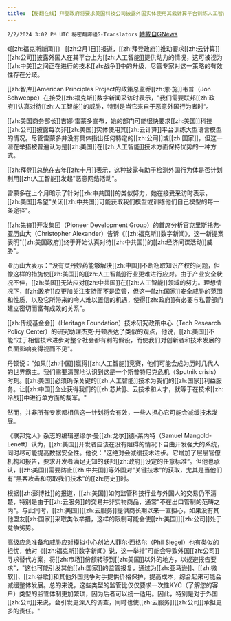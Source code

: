 ```yaml
---
title: 【秘翻在线】拜登政府将要求美国科技公司披露外国实体使用其云计算平台训练人工智能情况
---
```

`2/2/2024 3:02 PM UTC 秘密翻譯組G-Translators` [轉載自GNews](https://gnews.org/articles/2277009)

《[[zh:福克斯新闻]]》 [[zh:2月1日]]报道，[[zh:拜登政府]]推动要求[[zh:云计算]][[zh:公司]]披露外国人在其平台上为[[zh:人工智能]]提供动力的情况，这可被视为[[zh:中美]]之间正在进行的技术[[zh:战争]]中的升级，尽管专家对这一策略的有效性存在分歧。

[[zh:智库]]American Principles Project的政策总监乔[[zh:恩·施]]韦普（Jon Schweppe）在接受[[zh:福克斯]]数字新闻采访时表示，"我们需要联邦[[zh:政府]]认真对待[[zh:人工智能]]的威胁，特别是当它来自于恶意外国行为者时“。

[[zh:美国商务部长]]吉娜·雷蒙多宣布，她的部门可能很快要求[[zh:美国]]科技[[zh:公司]]披露每次非[[zh:美国]]实体使用其[[zh:云计算]]平台训练大型语言模型的情况。尽管雷蒙多并没有具体指出任何特定的[[zh:公司]]或[[zh:国家]]，但这一潜在举措被普遍认为是[[zh:美国]]在[[zh:人工智能]]技术方面保持优势的一种方式。

[[zh:拜登]]总统在去年[[zh:十月]]表示，这种披露有助于检测外国行为体是否计划利用[[zh:人工智能]]发起"恶意网络活动"。

雷蒙多在上个月暗示了针对[[zh:中共国]]的类似努力，她在接受采访时表示，[[zh:美国]]希望"关闭[[zh:中共国]]可能获取我们模型或训练他们自己模型的每一条途径"。

[[zh:先锋]]开发集团（Pioneer Development Group）的首席分析官克里斯托弗·亚历山大（Christopher Alexander）告诉《[[zh:福克斯]]数字新闻》，这一新提案表明"[[zh:美国政府]]终于开始认真对待[[zh:中共国]]的[[zh:经济间谍活动]]威胁"。

亚历山大表示："没有灵丹妙药能够解决[[zh:中国]]不断窃取知识产权的问题，但像这样的措施使[[zh:美国]]的[[zh:人工智能]]行业更难进行应对。由于产业安全状况不佳，[[zh:美国]]无法应对[[zh:中共国]]在[[zh:人工智能]]领域的努力。理想情况下，[[zh:政府]]应更加关注支持而不是监管，但这一[[zh:国家]]安全威胁的范围和性质，以及它所带来的令人难以置信的机遇，使得[[zh:政府]]有必要与私营部门建立密切而富有成效的关系"。

[[zh:传统基金会]]（Heritage Foundation）技术研究政策中心（Tech Research Policy Center）的研究助理杰克·丹顿表达了类似的观点，他说，[[zh:美国]]不能"过于相信技术进步对整个社会都有利的假设，而使我们对创新者和技术发展的负面影响变得视而不见"。

丹顿说："如果[[zh:中国]]赢得[[zh:人工智能]]竞赛，他们可能会成为历时几代人的世界霸主。我们需要清醒地认识到这是一个斯普特尼克危机（Sputnik crisis）时刻。[[zh:美国]]必须确保关键的[[zh:人工智能]]技术为我们的[[zh:国家]]利益服务。让[[zh:中国]]企业获得我们的[[zh:芯片]]、云技术和人才，就等于在技术[[zh:冷战]]中进行单方面的裁军。"

然而，并非所有专家都相信这一计划将会有效，一些人担心它可能会减缓技术发展。

《联邦党人》杂志的编辑塞缪尔·曼[[zh:戈尔]]德\-莱内特（Samuel Mangold-Lenett）认为，[[zh:美国]]开发者应该在没有阻碍的情况下自由开发强大的系统，同时尽可能提高数据安全性。他说："这绝对会减缓技术进步。它增加了层层官僚机构和报告，要求开发者满足无知的联邦[[zh:政府]]设定的任意标准“。但他也承认，[[zh:美国]]需要防止[[zh:中共国]]等外国对"关键技术"的获取，尤其是当他们有"黑客攻击和窃取我们技术”的[[zh:历史]]时。

根据[[zh:彭博社]]的报道，[[zh:美国]]如何监管科技行业与外国人的交易仍不清楚，特别是由于[[zh:云服务]]的交易并非实物商品，通常"不在出口管制的范畴之内"。与此同时，[[zh:美国]][[zh:云服务]]提供商长期以来一直担心，如果没有其他盟友[[zh:国家]]采取类似举措，这样的限制可能会使[[zh:美国]][[zh:公司]]处于竞争劣势。

高级应急准备和威胁应对模拟中心创始人菲尔·西格尔（Phil Siegel）也有类似的担忧，他对《[[zh:福克斯]]数字新闻》说，这一举措"可能会导致外国[[zh:公司]]寻求替代方案，将[[zh:市场]]份额转移到[[zh:美国]]以外的地方，以规避报告要求"，"这也可能引发其他[[zh:国家]]的监管报复，通过为[[zh:亚马逊]]、[[zh:微软]]、[[zh:谷歌]]和其他外国竞争对手提供价格保护，提高成本，综合起来可能会减缓整体发展。总的来说，这些类型的监管比仅仅要求一次性KYC（了解您的客户）类型的监管体制更加繁琐，因为后者可以统一适用。因此，特别是对于外国[[zh:公司]]来说，会引发更深入的调查，同时也使[[zh:云服务]][[zh:公司]]承担更多的责任。"
